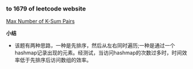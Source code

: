 ### to 1679 of leetcode website

[Max Number of K-Sum Pairs](https://leetcode-cn.com/problems/max-number-of-k-sum-pairs/)

**小结**
- 该题有两种思路，一种是先排序，然后从左右同时遍历;一种是通过一个hashmap记录出现的元素。经测试，当访问hashmap的次数过多时，时间效率低于先排序后访问数组的效率。